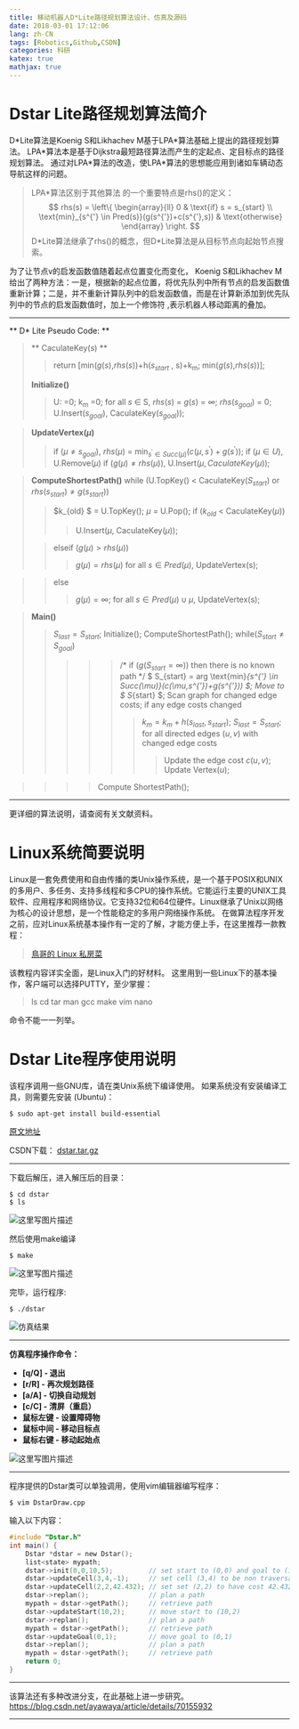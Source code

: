 ```yaml
---
title: 移动机器人D*Lite路径规划算法设计、仿真及源码
date: 2018-03-01 17:12:06
lang: zh-CN
tags: [Robotics,Github,CSDN]
categories: 科研
katex: true
mathjax: true
---
```


# Dstar Lite路径规划算法简介
D\*Lite算法是Koenig S和Likhachev M基于LPA\*算法基础上提出的路径规划算法。 LPA\*算法本是基于Dijkstra最短路径算法而产生的定起点、定目标点的路径规划算法。 通过对LPA\*算法的改造，使LPA\*算法的思想能应用到诸如车辆动态导航这样的问题。 
> LPA\*算法区别于其他算法 的一个重要特点是rhs()的定义：
> $$
> rhs(s) = \left\{
>  \begin{array}{ll}
> 0 & \text{if}  s = s_{start} \\
> \text{min}_{s^{'} \in Pred(s)}(g(s^{'})+c(s^{'},s)) & \text{otherwise}
> \end{array} 
> \right.
> $$
> D\*Lite算法继承了rhs()的概念，但D\*Lite算法是从目标节点向起始节点搜索。

<!-- more -->

为了让节点v的启发函数值随着起点位置变化而变化， Koenig S和Likhachev M给出了两种方法：一是，根据新的起点位置，将优先队列中所有节点的启发函数值重新计算；二是，并不重新计算队列中的启发函数值，而是在计算新添加到优先队列中的节点的启发函数值时，加上一个修饰符 ,表示机器人移动距离的叠加。
- - -
** D\* Lite Pseudo Code: **
> ** CaculateKey(*s*) **
>> return [min(*g*(*s*),*rhs*(*s*))+h(*s*<sub>_start_</sub> , s)+k<sub>m</sub>; min(*g*(*s*),*rhs*(*s*))];
>
> __Initialize()__
> > U: =0;
> k<sub>m</sub> =0;
> for all *s* $\in$ S,  *rhs*(*s*) = *g*(*s*) = $\infty$;
> *rhs*(*s<sub>goal</sub>*) = 0;
> U.Insert(*s<sub>goal</sub>*), CaculateKey(*s<sub>goal</sub>*));

> __UpdateVertex$(\mu)$__
> >  if $(\mu \neq s_{goal})$, _rhs_$(\mu)$ = $\text{min}_{s^{'} \in Succ(\mu)}(c(\mu,s^{'})+g(s^{'}))$;
> if $(\mu \in U)$, U.Remove$(\mu)$
> if $(g(\mu) \neq rhs(\mu))$, U.Insert$(\mu, CaculateKey(\mu))$;

> **ComputeShortestPath()**
> while (U.TopKey() < CaculateKey($S_{start}$) or $rhs(s_{start}) \neq g(s_{start})$)
> > $k_{old} $ = U.TopKey();
> > $\mu$ = U.Pop();
> > if ($k_{old}$ < CaculateKey($\mu$))
> >
> > > U.Insert($\mu$, CaculateKey($\mu$));
>
> > elseif ($g(\mu) > rhs(\mu)$)
> >> $g(\mu) = rhs(\mu)$
> for all $s \in Pred(\mu)$, UpdateVertex(s);

>> else
>>> $g(\mu) = \infty$;
> for all $s \in Pred(\mu) \cup {\mu}$, UpdateVertex(s);

> **Main()**
> > $S_{last} = S_{start}$;
> > Initialize();
> > ComputeShortestPath();
> > while($S_{start} \neq S_{goal}$)
> > >>> /* if ($g(S_{start} =\infty)$) then there is no known path */
> > >>> $ S_{start} = arg \text{min}_{s^{'} \in Succ(\mu)}(c(\mu,s^{'})+g(s^{'})) $;
> > >>> Move to $ S_{start} $;
> > >>> Scan graph for changed edge costs;
> > >>> if any edge costs changed
> > >>>
> > >>> > $k_m = k_m + h(s_{last}, s_{start})$;
> > >>> $S_{last} = S_{start}$;
> > >>> for all directed edges $(u, v)$ with changed edge costs
> > >>> >> Update the edge cost $c(u, v)$;
> > >>> Update Vertex$(u)$;

>>>> Compute ShortestPath();

***
更详细的算法说明，请查阅有关文献资料。

<!-- more -->

# Linux系统简要说明
Linux是一套免费使用和自由传播的类Unix操作系统，是一个基于POSIX和UNIX的多用户、多任务、支持多线程和多CPU的操作系统。它能运行主要的UNIX工具软件、应用程序和网络协议。它支持32位和64位硬件。Linux继承了Unix以网络为核心的设计思想，是一个性能稳定的多用户网络操作系统。
在做算法程序开发之前，应对Linux系统基本操作有一定的了解，才能方便上手，在这里推荐一款教程：

> [鳥哥的 Linux 私房菜](http://linux.vbird.org)

该教程内容详实全面，是Linux入门的好材料。
这里用到一些Linux下的基本操作，客户端可以选择PUTTY，至少掌握：

> ls
> cd
> tar
> man
> gcc
> make
> vim
> nano

命令不能一一列举。

# Dstar Lite程序使用说明
该程序调用一些GNU库，请在类Unix系统下编译使用。
如果系统没有安装编译工具，则需要先安装 (Ubuntu)：

``` 
$ sudo apt-get install build-essential
```
[原文地址](http://blog.csdn.net/ayawaya/article/details/70155932)

CSDN下载：
[dstar.tar.gz](http://download.csdn.net/detail/ayawaya/9828088)

- - - ------------
下载后解压，进入解压后的目录：
``` 
$ cd dstar
$ ls
```
![这里写图片描述](http://img.blog.csdn.net/20170413133859594?watermark/2/text/aHR0cDovL2Jsb2cuY3Nkbi5uZXQvYXlhd2F5YQ==/font/5a6L5L2T/fontsize/400/fill/I0JBQkFCMA==/dissolve/70/gravity/SouthEast)

然后使用make编译
```
$ make
```
![这里写图片描述](http://img.blog.csdn.net/20170413133941198?watermark/2/text/aHR0cDovL2Jsb2cuY3Nkbi5uZXQvYXlhd2F5YQ==/font/5a6L5L2T/fontsize/400/fill/I0JBQkFCMA==/dissolve/70/gravity/SouthEast)

完毕，运行程序:
```
$ ./dstar
```
![仿真结果](http://img.blog.csdn.net/20170413134116089?watermark/2/text/aHR0cDovL2Jsb2cuY3Nkbi5uZXQvYXlhd2F5YQ==/font/5a6L5L2T/fontsize/400/fill/I0JBQkFCMA==/dissolve/70/gravity/SouthEast)

--------
**仿真程序操作命令：**

 - **[q/Q] - 退出**
 - **[r/R] - 再次规划路径**
 - **[a/A] - 切换自动规划**
 - **[c/C] - 清屏（重启）**
 - **鼠标左键 - 设置障碍物**
 - **鼠标中间 - 移动目标点**
 - **鼠标右键 - 移动起始点**

![这里写图片描述](http://img.blog.csdn.net/20170413140515101?watermark/2/text/aHR0cDovL2Jsb2cuY3Nkbi5uZXQvYXlhd2F5YQ==/font/5a6L5L2T/fontsize/400/fill/I0JBQkFCMA==/dissolve/70/gravity/SouthEast)

- - -
程序提供的Dstar类可以单独调用，使用vim编辑器编写程序：
```
$ vim DstarDraw.cpp
```
输入以下内容：
``` c
#include "Dstar.h"
int main() {
    Dstar *dstar = new Dstar();
    list<state> mypath;
    dstar->init(0,0,10,5);         // set start to (0,0) and goal to (10,5)
    dstar->updateCell(3,4,-1);     // set cell (3,4) to be non traversable
    dstar->updateCell(2,2,42.432); // set set (2,2) to have cost 42.432
    dstar->replan();               // plan a path
    mypath = dstar->getPath();     // retrieve path
    dstar->updateStart(10,2);      // move start to (10,2)
    dstar->replan();               // plan a path
    mypath = dstar->getPath();     // retrieve path
    dstar->updateGoal(0,1);        // move goal to (0,1)
    dstar->replan();               // plan a path
    mypath = dstar->getPath();     // retrieve path
    return 0;
}
```
* * *
该算法还有多种改进分支，在此基础上进一步研究。
https://blog.csdn.net/ayawaya/article/details/70155932

* * *
